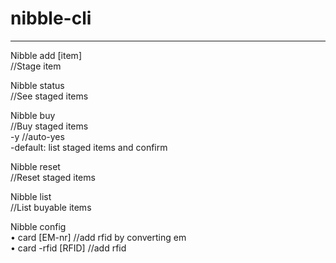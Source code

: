 # nibble-cli

---
Nibble add [item]  
//Stage item

Nibble status  
//See staged items

Nibble buy  
//Buy staged items  
-y //auto-yes  
-default: list staged items and confirm  

Nibble reset  
//Reset staged items  

Nibble list  
//List buyable items  

Nibble config  
• card [EM-nr] //add rfid by converting em  
• card -rfid [RFID] //add rfid  

